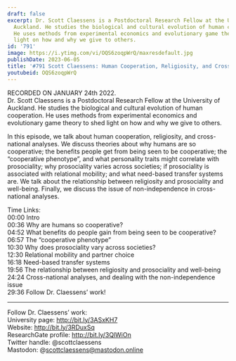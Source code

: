 ```yaml
---
draft: false
excerpt: Dr. Scott Claessens is a Postdoctoral Research Fellow at the University of
  Auckland. He studies the biological and cultural evolution of human cooperation.
  He uses methods from experimental economics and evolutionary game theory to shed
  light on how and why we give to others.
id: '791'
image: https://i.ytimg.com/vi/OQS6zoqpWrQ/maxresdefault.jpg
publishDate: 2023-06-05
title: '#791 Scott Claessens: Human Cooperation, Religiosity, and Cross-National Analyses'
youtubeid: OQS6zoqpWrQ
---
```

RECORDED ON JANUARY 24th 2022.  
Dr. Scott Claessens is a Postdoctoral Research Fellow at the University of Auckland. He studies the biological and cultural evolution of human cooperation. He uses methods from experimental economics and evolutionary game theory to shed light on how and why we give to others.

In this episode, we talk about human cooperation, religiosity, and cross-national analyses. We discuss theories about why humans are so cooperative; the benefits people get from being seen to be cooperative; the “cooperative phenotype”, and what personality traits might correlate with prosociality; why prosociality varies across societies; if prosociality is associated with relational mobility; and what need-based transfer systems are. We talk about the relationship between religiosity and prosociality and well-being. Finally, we discuss the issue of non-independence in cross-national analyses.

Time Links:  
00:00 Intro  
00:36  Why are humans so cooperative?  
04:52  What benefits do people gain from being seen to be cooperative?  
06:57  The “cooperative phenotype”  
10:30  Why does prosociality vary across societies?  
12:30  Relational mobility and partner choice  
16:18  Need-based transfer systems  
19:56  The relationship between religiosity and prosociality and well-being  
24:24  Cross-national analyses, and dealing with the non-independence issue  
29:36  Follow Dr. Claessens’ work!

---

Follow Dr. Claessens’ work:  
University page: http://bit.ly/3ASxKH7  
Website: http://bit.ly/3RDuxSq  
ResearchGate profile: http://bit.ly/3QlWiOn  
Twitter handle: @scottclaessens  
Mastodon: @scottclaessens@mastodon.online
